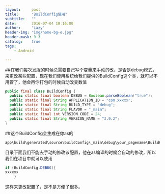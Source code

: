 ```yaml
---
layout:     post
title:      "BuildConfig使用"
subtitle:   ""
date:       2016-07-04 10:16:00
author:     "Lazy"
header-img: "img/home-bg-o.jpg"
header-mask: 0.3
catalog:    true
tags:
    - Android

---
```









##在我们每次发版的时候总需要自己写个变量来手动的改，是否是debug模式，来更改某些配置，现在我们使用系统给我们提供的BuildConfig这个类，就可以不用管了，他会再你打包的时候自动改变数值


```java
public final class BuildConfig {
  public static final boolean DEBUG = Boolean.parseBoolean("true");
  public static final String APPLICATION_ID = "com.xxxxx";
  public static final String BUILD_TYPE = "debug";
  public static final String FLAVOR = "_main";
  public static final int VERSION_CODE = 24;
  public static final String VERSION_NAME = "3.9.2";
}


```


##这个BuildConfig会生成在你as的

    app\build\generated\source\buildConfig\_main\debug\your_pagename\BuildConfig.java

目录下面我们不能去手动的修改该配置，他在as编译的时候会自动的修改，所以我们在项目中就可以使用

```java
if (BuildConfig.DEBUG){
xxxxxx
    }

```

这样来更改配置了，是不是方便了很多。
